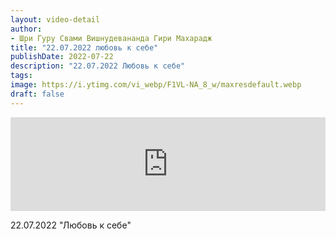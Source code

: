 ```yaml
---
layout: video-detail
author:
- Шри Гуру Свами Вишнудевананда Гири Махарадж
title: "22.07.2022 любовь к себе"
publishDate: 2022-07-22
description: "22.07.2022 Любовь к себе"
tags: 
image: https://i.ytimg.com/vi_webp/F1VL-NA_8_w/maxresdefault.webp
draft: false
---
```


<iframe width="100%" src="https://www.youtube.com/embed/F1VL-NA_8_w" frameborder="0" allowfullscreen=""></iframe> 

 22.07.2022 "Любовь к себе"

  

 